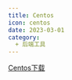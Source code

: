 ```yaml
---
title: Centos
icon: centos
date: 2023-03-01
category:
  + 后端工具
---
```



[Centos下载](https://wiki.centos.org/Download)